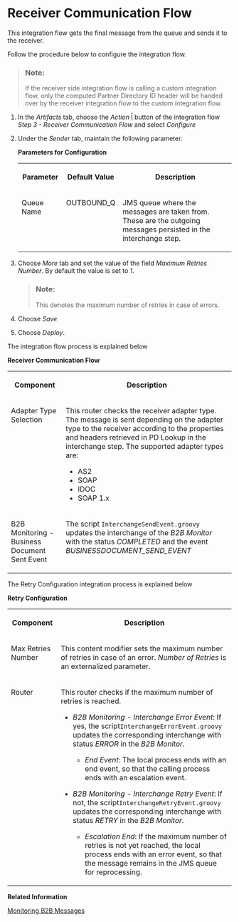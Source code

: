 <!-- loiocd233d11900b45248c062e8b57f1991f -->

<link rel="stylesheet" type="text/css" href="../css/sap-icons.css"/>

# Receiver Communication Flow

This integration flow gets the final message from the queue and sends it to the receiver.

Follow the procedure below to configure the integration flow.

> ### Note:  
> If the receiver side integration flow is calling a custom integration flow, only the computed Partner Directory ID header will be handed over by the receiver integration flow to the custom integration flow.

1.  In the *Artifacts* tab, choose the *Action* <span class="SAP-icons"></span> button of the integration flow *Step 3 - Receiver Communication Flow* and select *Configure*

2.  Under the *Sender* tab, maintain the following parameter.

    **Parameters for Configuration**


    <table>
    <tr>
    <th valign="top">

    Parameter
    
    </th>
    <th valign="top">

    Default Value
    
    </th>
    <th valign="top">

    Description
    
    </th>
    </tr>
    <tr>
    <td valign="top">
    
    Queue Name
    
    </td>
    <td valign="top">
    
    OUTBOUND\_Q
    
    </td>
    <td valign="top">
    
    JMS queue where the messages are taken from. These are the outgoing messages persisted in the interchange step.
    
    </td>
    </tr>
    </table>
    
3.  Choose *More* tab and set the value of the field *Maximum Retries Number*. By default the value is set to 1.

    > ### Note:  
    > This denotes the maximum number of retries in case of errors.

4.  Choose *Save*
5.  Choose *Deploy*.

The integration flow process is explained below

**Receiver Communication Flow**


<table>
<tr>
<th valign="top">

Component

</th>
<th valign="top">

Description

</th>
</tr>
<tr>
<td valign="top">

Adapter Type Selection

</td>
<td valign="top">

This router checks the receiver adapter type. The message is sent depending on the adapter type to the receiver according to the properties and headers retrieved in PD Lookup in the interchange step. The supported adapter types are:

-   AS2
-   SOAP
-   IDOC
-   SOAP 1.x



</td>
</tr>
<tr>
<td valign="top">

B2B Monitoring - Business Document Sent Event

</td>
<td valign="top">

The script `InterchangeSendEvent.groovy` updates the interchange of the *B2B Monitor* with the status *COMPLETED* and the event *BUSINESSDOCUMENT\_SEND\_EVENT*

</td>
</tr>
</table>

The Retry Configuration integration process is explained below

**Retry Configuration**


<table>
<tr>
<th valign="top">

Component

</th>
<th valign="top">

Description

</th>
</tr>
<tr>
<td valign="top">

Max Retries Number

</td>
<td valign="top">

This content modifier sets the maximum number of retries in case of an error. *Number of Retries* is an externalized parameter.

</td>
</tr>
<tr>
<td valign="top">

Router

</td>
<td valign="top">

This router checks if the maximum number of retries is reached.

-   *B2B Monitoring - Interchange Error Event*: If yes, the script`InterchangeErrorEvent.groovy` updates the corresponding interchange with status *ERROR* in the *B2B Monitor*.

    -   *End Event*: The local process ends with an end event, so that the calling process ends with an escalation event.


-   *B2B Monitoring - Interchange Retry Event*: If not, the script`InterchangeRetryEvent.groovy` updates the corresponding interchange with status *RETRY* in the *B2B Monitor*.
    -   *Escalation End*: If the maximum number of retries is not yet reached, the local process ends with an error event, so that the message remains in the JMS queue for reprocessing.





</td>
</tr>
</table>

**Related Information**  


[Monitoring B2B Messages](monitoring-b2b-messages-b5e1fc9.md "The Business to Business (B2B) Monitoring view allows you to check the processing status of your B2B interchanges.")

